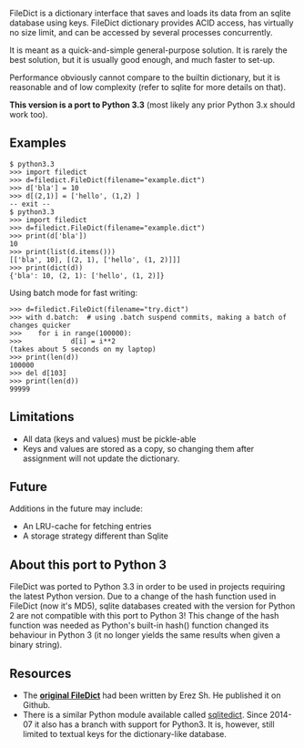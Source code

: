 FileDict is a dictionary interface that saves and loads its data from an sqlite database using keys.
FileDict dictionary provides ACID access, has virtually no size limit, and can be accessed by several processes concurrently.

It is meant as a quick-and-simple general-purpose solution. It is rarely the best solution, but it is usually good enough, and much faster to set-up.

Performance obviously cannot compare to the builtin dictionary, but it is reasonable and of low complexity (refer to sqlite for more details on that).

**This version is a port to Python 3.3** (most likely any prior Python 3.x should work too).

Examples
-----------

```python3
$ python3.3
>>> import filedict
>>> d=filedict.FileDict(filename="example.dict")
>>> d['bla'] = 10
>>> d[(2,1)] = ['hello', (1,2) ]
-- exit --
$ python3.3
>>> import filedict
>>> d=filedict.FileDict(filename="example.dict")
>>> print(d['bla'])
10
>>> print(list(d.items()))
[['bla', 10], [(2, 1), ['hello', (1, 2)]]]
>>> print(dict(d))
{'bla': 10, (2, 1): ['hello', (1, 2)]}
```

Using batch mode for fast writing:

```python3
>>> d=filedict.FileDict(filename="try.dict")
>>> with d.batch:  # using .batch suspend commits, making a batch of changes quicker
>>>    for i in range(100000):
>>>            d[i] = i**2
(takes about 5 seconds on my laptop)
>>> print(len(d))
100000
>>> del d[103]
>>> print(len(d))
99999
```


Limitations
-----------

* All data (keys and values) must be pickle-able
* Keys and values are stored as a copy, so changing them after assignment will not update the dictionary.


Future
-------

Additions in the future may include:

* An LRU-cache for fetching entries
* A storage strategy different than Sqlite


About this port to Python 3
---------------------------

FileDict was ported to Python 3.3 in order to be used in projects requiring the latest Python version.
Due to a change of the hash function used in FileDict (now it's MD5), sqlite databases created with the
version for Python 2 are not compatible with this port to Python 3! This change of the hash function
was needed as Python's built-in hash() function changed its behaviour in Python 3
(it no longer yields the same results when given a binary string).


Resources
---------

* The **[original FileDict](https://github.com/erezsh/filedict)** had been written by Erez Sh. He published it on Github.
* There is a similar Python module available called [sqlitedict](https://pypi.python.org/pypi/sqlitedict). Since 2014-07 it also has a branch with support for Python3. It is, however, still limited to textual keys for the dictionary-like database.
